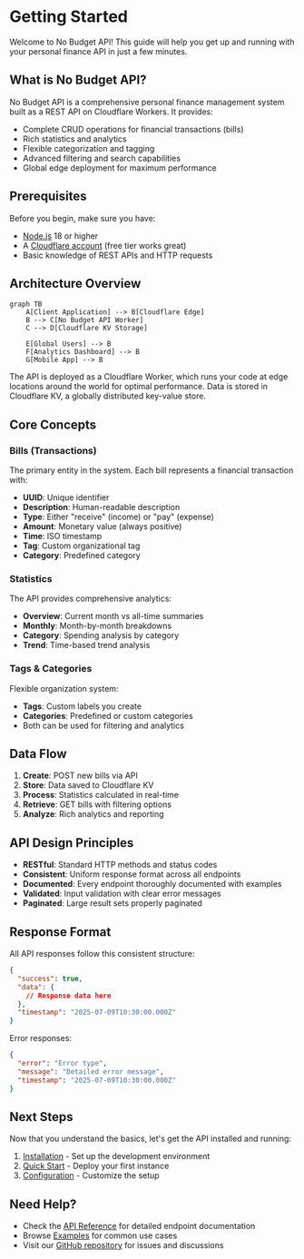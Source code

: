 # Getting Started

Welcome to No Budget API! This guide will help you get up and running with your personal finance API in just a few minutes.

## What is No Budget API?

No Budget API is a comprehensive personal finance management system built as a REST API on Cloudflare Workers. It provides:

- Complete CRUD operations for financial transactions (bills)
- Rich statistics and analytics
- Flexible categorization and tagging
- Advanced filtering and search capabilities
- Global edge deployment for maximum performance

## Prerequisites

Before you begin, make sure you have:

- [Node.js](https://nodejs.org/) 18 or higher
- A [Cloudflare account](https://dash.cloudflare.com/sign-up) (free tier works great)
- Basic knowledge of REST APIs and HTTP requests

## Architecture Overview

```mermaid
graph TB
    A[Client Application] --> B[Cloudflare Edge]
    B --> C[No Budget API Worker]
    C --> D[Cloudflare KV Storage]
    
    E[Global Users] --> B
    F[Analytics Dashboard] --> B
    G[Mobile App] --> B
```

The API is deployed as a Cloudflare Worker, which runs your code at edge locations around the world for optimal performance. Data is stored in Cloudflare KV, a globally distributed key-value store.

## Core Concepts

### Bills (Transactions)
The primary entity in the system. Each bill represents a financial transaction with:
- **UUID**: Unique identifier
- **Description**: Human-readable description
- **Type**: Either "receive" (income) or "pay" (expense)
- **Amount**: Monetary value (always positive)
- **Time**: ISO timestamp
- **Tag**: Custom organizational tag
- **Category**: Predefined category

### Statistics
The API provides comprehensive analytics:
- **Overview**: Current month vs all-time summaries
- **Monthly**: Month-by-month breakdowns
- **Category**: Spending analysis by category
- **Trend**: Time-based trend analysis

### Tags & Categories
Flexible organization system:
- **Tags**: Custom labels you create
- **Categories**: Predefined or custom categories
- Both can be used for filtering and analytics

## Data Flow

1. **Create**: POST new bills via API
2. **Store**: Data saved to Cloudflare KV
3. **Process**: Statistics calculated in real-time
4. **Retrieve**: GET bills with filtering options
5. **Analyze**: Rich analytics and reporting

## API Design Principles

- **RESTful**: Standard HTTP methods and status codes
- **Consistent**: Uniform response format across all endpoints
- **Documented**: Every endpoint thoroughly documented with examples
- **Validated**: Input validation with clear error messages
- **Paginated**: Large result sets properly paginated

## Response Format

All API responses follow this consistent structure:

```json
{
  "success": true,
  "data": {
    // Response data here
  },
  "timestamp": "2025-07-09T10:30:00.000Z"
}
```

Error responses:
```json
{
  "error": "Error type",
  "message": "Detailed error message",
  "timestamp": "2025-07-09T10:30:00.000Z"
}
```

## Next Steps

Now that you understand the basics, let's get the API installed and running:

1. [Installation](/guide/installation.html) - Set up the development environment
2. [Quick Start](/guide/quick-start.html) - Deploy your first instance
3. [Configuration](/guide/configuration.html) - Customize the setup

## Need Help?

- Check the [API Reference](/api/) for detailed endpoint documentation
- Browse [Examples](/examples/) for common use cases
- Visit our [GitHub repository](https://github.com/your-username/no-budget) for issues and discussions
